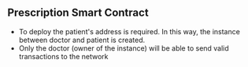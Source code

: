 ## Prescription Smart Contract
- To deploy the patient's address is required. In this way, the instance between doctor and patient is created.
- Only the doctor (owner of the instance) will be able to send valid transactions to the network